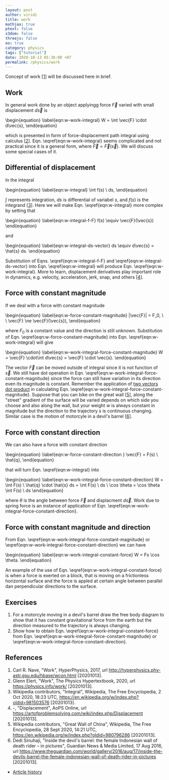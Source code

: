 ```yaml
---
layout: post
author: viridi
title: work
mathjax: true
ptext: false
x3dom: false
threejs: false
oo: true
category: physics
tags: ["tutorial"]
date: 2020-10-13 05:38:00 +07
permalink: /physics/work
---
```

Concept of work [[1](#ref1)] will be discussed here in brief.

## Work
In general work done by an object applyingg force $\vec{F}$ varied with small displacement $d\vec{s}$ is

\begin{equation}
\label{eqn:w-work-integral}
W = \int \vec{F} \cdot d\vec{s},
\end{equation}

which is presented in form of force-displacement path integral using calculus [[2](#ref2)]. Eqn. \eqref{eqn:w-work-integral} seems complicated and not practical since it is a general form, where $\vec{F} = \vec{F}(\vec{s})$. We will discuss some special cases of it.


## Differential of displacement
In the integral

\begin{equation}
\label{eqn:w-integral}
\int f(s) \ ds,
\end{equation}

$\int$ represents integration, $ds$ is differential of variabel $s$, and $f(s)$ is the integrand [[3](#ref3)]. Here we will make Eqn. \eqref{eqn:w-integral} more complex by setting that

\begin{equation}
\label{eqn:w-integral-f-F}
f(s) \equiv \vec{F}(\vec{s})
\end{equation}

and

\begin{equation}
\label{eqn:w-integral-ds-vector}
ds \equiv d\vec{s} = \hat{s} ds.
\end{equation}

Substitution of Eqns. \eqref{eqn:w-integral-f-F} and \eqref{eqn:w-integral-ds-vector} into Eqn. \eqref{eqn:w-integral} will produce Eqn. \eqref{eqn:w-work-integral}. More to learn, displacement derivatives play important role in dynamics, e.g. velocity, acceleration, jerk, snap, and others [[4](#ref4)].


## Force with constant magnitude
If we deal with a force with constant magnitude

\begin{equation}
\label{eqn:w-force-constant-magnitude}
|\vec{F}| = F_0, \ \ \vec{F} \ne \vec{F}(\vec{s}),
\end{equation}

where $F_0$ is a constant value and the direction is still unknown. Substitution of Eqn. \eqref{eqn:w-force-constant-magnitude} into Eqn. \eqref{eqn:w-work-integral} will give

\begin{equation}
\label{eqn:w-work-integral-force-constant-magnitude}
W = \vec{F} \cdot\int d\vec{s} = \vec{F} \cdot \vec{s}.
\end{equation}

The vector $\vec{F}$ can be moved outside of integral since it is not function of $\vec{s}$. We still have dot operation in Eqn. \eqref{eqn:w-work-integral-force-constant-magnitude} since the force can still have variation in its direction even its magnitude is constant. Remember the application of [two vectors dot product](vector#dot-product) in calculating Eqn. \eqref{eqn:w-work-integral-force-constant-magnitude}. Suppose that you can bike on the great wall [[5](#ref5)], along the "street" gradient of the surface will be varied depends on which side you choose and also along the wall, but your weight $w$ is always constant in magnitude but the direction to the trajectory $s$ is continuous changing. Similar case is the motion of motorcyle in a devil's barrel [[6](#ref6)].


## Force with constant direction
We can also have a force with constant direction

\begin{equation}
\label{eqn:w-force-constant-direction
}
\vec{F} = F(s) \ \hat{q},
\end{equation}

that will turn Eqn. \eqref{eqn:w-integral} into

\begin{equation}
\label{eqn:w-work-integral-force-constant-direction}
W = \int F(s) \ \hat{q} \cdot \hat{s} ds = \int F(s) \ ds \ \cos \theta = \cos \theta \int F(s) \ ds
\end{equation}

where $\theta$ is the angle between force $\vec{F}$ and displacment $d\vec{s}$. Work due to spring force is an instance of application of Eqn. \eqref{eqn:w-work-integral-force-constant-direction}.


## Force with constant magnitude and direction
From Eqn. \eqref{eqn:w-work-integral-force-constant-magnitude} or  \eqref{eqn:w-work-integral-force-constant-direction} we can have

\begin{equation}
\label{eqn:w-work-integral-constant-force}
W = Fs \cos \theta.
\end{equation}

An example of the use of Eqn. \eqref{eqn:w-work-integral-constant-force} is when a force is exerted on a block, that is moving on a frictionless horizontal surface and the force is appled at certain angle between parallel dan perpendicular directions to the surface.


## Exercises
1. For a motorcyle moving in a devil's barrel draw the free body diagram to show that it has constant gravitational force from the earth but the direction measured to the trajectory is always changing.
2. Show how to obtain Eqn. \eqref{eqn:w-work-integral-constant-force} from Eqn. \eqref{eqn:w-work-integral-force-constant-magnitude} or  \eqref{eqn:w-work-integral-force-constant-direction}.


## References
1. <a name="ref1"></a>Carl R. Nave, "Work", HyperPhysics, 2017, url <http://hyperphysics.phy-astr.gsu.edu/hbase/wcon.html> [20201013].
2. <a name="ref2"></a>Glenn Elert, "Work", The Physics Hypertextbook, 2020, url <https://physics.info/work/> [20201013].
3. <a name="ref3"></a>Wikipedia contributors, "Integral", Wikipedia, The Free Encyclopedia, 2 Oct 2020, 18:23 UTC, <https://en.wikipedia.org/w/index.php?oldid=981503576> [20201013].
4. <a name="ref4"></a>-, "Displacement", AoPS Online, url <https://artofproblemsolving.com/wiki/index.php/Displacement> [20201013].
5. <a name="ref5"></a>Wikipedia contributors, "Great Wall of China", Wikipedia, The Free Encyclopedia, 28 Sept 2020, 14:21 UTC, <https://en.wikipedia.org/w/index.php?oldid=980796286> [20201013].
6. <a name="ref5"></a>Dedi Sinuhaji, "Inside the devil's barrel: the female Indonesian wall of death rider – in pictures", Guardian News & Media Limited, 17 Aug 2016, url <https://www.theguardian.com/world/gallery/2016/aug/17/inside-the-devils-barrel-the-female-indonesian-wall-of-death-rider-in-pictures> [20201013].

+ [Article history](https://github.com/butiran/butiran.github.io/commits/master/_posts/phys/2020-10-13-work.md)
